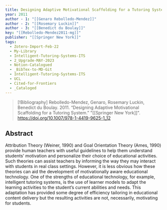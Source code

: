 ```yaml
---
title: Designing Adaptive Motivational Scaffolding for a Tutoring System
year: 2011
author - 1: "[[Genaro Rebolledo-Mendez]]"
author - 2: "[[Rosemary Luckin]]"
author - 3: "[[Benedict du Boulay]]"
key: "[[Rebolledo-Mendez2011-mg]]"
publisher: "[[Springer New York]]"
tags:
  - Zotero-Import-Feb-22
  - My-Library
  - Intelligent-Tutoring-Systems-ITS
  - 2_Upgrade-MAY-2023
  - Notion-Catalogued
  - _BibTex-to-MD-Git
  - Intelligent-Tutoring-Systems-ITS
  - UCL
  - Cited-for-Frontiers
  - _Cataloged
---
```


> [!Bibliography]
> Rebolledo-Mendez, Genaro, Rosemary Luckin, Benedict du Boulay. 2011. “Designing Adaptive Motivational Scaffolding for a Tutoring System.” "[[Springer New York]]". https://doi.org/10.1007/978-1-4419-9625-1_12

## Abstract
Attribution Theory (Weiner, 1990) and Goal Orientation Theory (Ames, 1990) provide human teachers with useful guidelines to help them understand students’ motivation and personalize their choice of educational activities. Such theories can assist teachers by informing the way they may interact with students in real class settings. However, it is less obvious how these theories can aid the development of motivationally aware educational technology. One of the strengths of educational technology, for example, intelligent tutoring systems, is the use of learner models to adapt the learning activities to the student’s current abilities and needs. This adaptation has provided some degree of efficiency tailoring in educational content delivery but the resulting activities are not, necessarily, motivating for students.